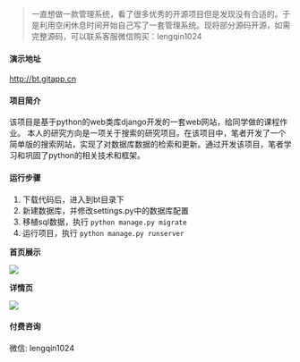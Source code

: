 > 一直想做一款管理系统，看了很多优秀的开源项目但是发现没有合适的。于是利用空闲休息时间开始自己写了一套管理系统。现将部分源码开源，如需完整源码，可以联系客服微信购买：lengqin1024

#### 演示地址

http://bt.gitapp.cn

#### 项目简介

该项目是基于python的web类库django开发的一套web网站，给同学做的课程作业。
本人的研究方向是一项关于搜索的研究项目。在该项目中，笔者开发了一个简单版的搜索网站，实现了对数据库数据的检索和更新。通过开发该项目，笔者学习和巩固了python的相关技术和框架。

#### 运行步骤

1. 下载代码后，进入到bt目录下
2. 新建数据库，并修改settings.py中的数据库配置
3. 移植sql数据，执行 `python manage.py migrate`
4. 运行项目，执行 `python manage.py runserver`

**首页展示** 

![](https://github.com/geeeeeeeek/bt/blob/master/static/img/demo01.png)
 

**详情页**

![](https://github.com/geeeeeeeek/bt/blob/master/static/img/demo02.png)


#### 付费咨询

微信: lengqin1024
